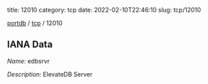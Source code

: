 title: 12010
category: tcp
date: 2022-02-10T22:46:10
slug: tcp/12010

[portdb](/) / [tcp](/category/tcp.html) / 12010


## IANA Data

_Name:_ edbsrvr

_Description:_ ElevateDB Server

